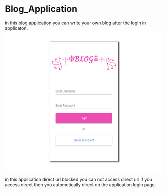 # Blog_Application

in this blog application you can write your own blog after the login in applicaton.
<img width="100%;" height="450px" src="https://github.com/Shiva6317/Blog_Application/blob/main/Screenshot%202023-08-31%20121920.png?raw=true"/>

in this application direct url blocked you can not access direct url if you access direct then you autometically direct on the application login page.
